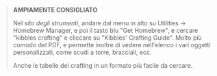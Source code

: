> **AMPIAMENTE CONSIGLIATO**
> 
> Nel *sito degli strumenti*, andare dal menu in alto su Utilities -> Homebrew Manager, 
> e poi il tasto blu "Get Homebrew", e cercare "kibbles crafting" e cliccare su "Kibbles'
> Crafting Guide". Molto più comodo del PDF, e permette inoltre di vedere nell'elenco i
> vari oggetti personalizzati, come scudi a torre, bracciali, ecc.
>
> Anche le tabelle del crafting in un formato più facile da cercare.